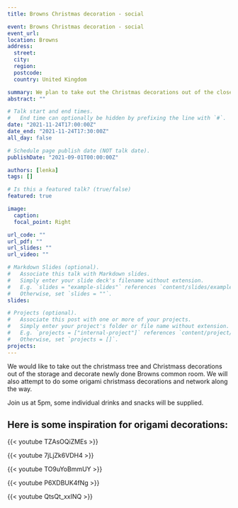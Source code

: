 ```yaml
---
title: Browns Christmas decoration - social

event: Browns Christmas decoration - social
event_url: 
location: Browns
address:
  street: 
  city: 
  region: 
  postcode: 
  country: United Kingdom

summary: We plan to take out the Christmas decorations out of the closet and decorate Browns common room. Do some origami decorations and network. Wednesday 24th November - 5pm! Feel free to join us and help out! 
abstract: ""

# Talk start and end times.
#   End time can optionally be hidden by prefixing the line with `#`.
date: "2021-11-24T17:00:00Z"
date_end: "2021-11-24T17:30:00Z"
all_day: false

# Schedule page publish date (NOT talk date).
publishDate: "2021-09-01T00:00:00Z"

authors: [lenka]
tags: []

# Is this a featured talk? (true/false)
featured: true

image:
  caption: 
  focal_point: Right

url_code: ""
url_pdf: ""
url_slides: ""
url_video: ""

# Markdown Slides (optional).
#   Associate this talk with Markdown slides.
#   Simply enter your slide deck's filename without extension.
#   E.g. `slides = "example-slides"` references `content/slides/example-slides.md`.
#   Otherwise, set `slides = ""`.
slides:

# Projects (optional).
#   Associate this post with one or more of your projects.
#   Simply enter your project's folder or file name without extension.
#   E.g. `projects = ["internal-project"]` references `content/project/deep-learning/index.md`.
#   Otherwise, set `projects = []`.
projects:
---
```


We would like to take out the christmass tree and Christmass decorations out of the storage and decorate newly done Browns common room. We will also attempt to do some origami christmass decorations and network along the way. 

Join us at 5pm, some individual drinks and snacks will be supplied.


## Here is some inspiration for origami decorations:

{{< youtube TZAsOQiZMEs >}}

{{< youtube 7jLjZk6VDH4 >}}

{{< youtube TO9uYoBmmUY >}}

{{< youtube P6XDBUK4fNg >}}

{{< youtube QtsQt_xxINQ >}}